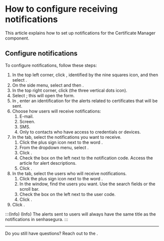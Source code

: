 # How to configure receiving notifications 

This article explains how to set up notifications for the Certificate Manager component.

## Configure notifications
To configure notifications, follow these steps:

1. In the top left corner, click , identified by the nine squares icon, and then select .
2. On the side menu, select  and then .
3. In the top right corner, click  (the three vertical dots icon).
4. Select ; this will open the  form.
5. In , enter an identification for the alerts related to certificates that will be sent.
6. Choose how users will receive notifications:
    1. E-mail.
    2. Screen.
    3. SMS.
    4. Only to contacts who have access to credentials or devices.
7. In the  tab, select the notifications you want to receive.
    1. Click the plus sign icon next to the word .
    2. From the  dropdown menu, select .
    3. Click .
    4. Check the box on the left next to the notification code. Access  the  article for alert descriptions.
    5. Click .
8. In the  tab, select the users who will receive notifications.
    1. Click the plus sign icon next to the word .
    2. In the  window, find the users you want. Use the search fields or the scroll bar.
    3. Check the box on the left next to the user code.
    4. Click .
9. Click .

:::(Info) (Info)
The alerts sent to users will always have the same title as the notifications in senhasegura.
:::
***
Do you still have questions? Reach out to the .
